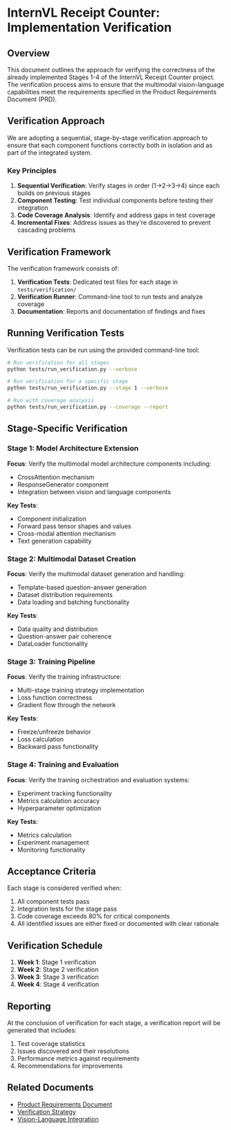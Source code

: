 # InternVL Receipt Counter: Implementation Verification

## Overview

This document outlines the approach for verifying the correctness of the already implemented Stages 1-4 of the InternVL Receipt Counter project. The verification process aims to ensure that the multimodal vision-language capabilities meet the requirements specified in the Product Requirements Document (PRD).

## Verification Approach

We are adopting a sequential, stage-by-stage verification approach to ensure that each component functions correctly both in isolation and as part of the integrated system.

### Key Principles

1. **Sequential Verification**: Verify stages in order (1→2→3→4) since each builds on previous stages
2. **Component Testing**: Test individual components before testing their integration
3. **Code Coverage Analysis**: Identify and address gaps in test coverage
4. **Incremental Fixes**: Address issues as they're discovered to prevent cascading problems

## Verification Framework

The verification framework consists of:

1. **Verification Tests**: Dedicated test files for each stage in `tests/verification/`
2. **Verification Runner**: Command-line tool to run tests and analyze coverage
3. **Documentation**: Reports and documentation of findings and fixes

## Running Verification Tests

Verification tests can be run using the provided command-line tool:

```bash
# Run verification for all stages
python tests/run_verification.py --verbose

# Run verification for a specific stage
python tests/run_verification.py --stage 1 --verbose

# Run with coverage analysis
python tests/run_verification.py --coverage --report
```

## Stage-Specific Verification

### Stage 1: Model Architecture Extension

**Focus**: Verify the multimodal model architecture components including:
- CrossAttention mechanism
- ResponseGenerator component
- Integration between vision and language components

**Key Tests**: 
- Component initialization
- Forward pass tensor shapes and values
- Cross-modal attention mechanism
- Text generation capability

### Stage 2: Multimodal Dataset Creation

**Focus**: Verify the multimodal dataset generation and handling:
- Template-based question-answer generation
- Dataset distribution requirements
- Data loading and batching functionality

**Key Tests**:
- Data quality and distribution
- Question-answer pair coherence
- DataLoader functionality

### Stage 3: Training Pipeline

**Focus**: Verify the training infrastructure:
- Multi-stage training strategy implementation
- Loss function correctness
- Gradient flow through the network

**Key Tests**:
- Freeze/unfreeze behavior
- Loss calculation
- Backward pass functionality

### Stage 4: Training and Evaluation

**Focus**: Verify the training orchestration and evaluation systems:
- Experiment tracking functionality
- Metrics calculation accuracy
- Hyperparameter optimization

**Key Tests**:
- Metrics calculation
- Experiment management
- Monitoring functionality

## Acceptance Criteria

Each stage is considered verified when:

1. All component tests pass
2. Integration tests for the stage pass
3. Code coverage exceeds 80% for critical components
4. All identified issues are either fixed or documented with clear rationale

## Verification Schedule

1. **Week 1**: Stage 1 verification
2. **Week 2**: Stage 2 verification
3. **Week 3**: Stage 3 verification
4. **Week 4**: Stage 4 verification

## Reporting

At the conclusion of verification for each stage, a verification report will be generated that includes:

1. Test coverage statistics
2. Issues discovered and their resolutions
3. Performance metrics against requirements
4. Recommendations for improvements

## Related Documents

- [Product Requirements Document](product_requirements_document.md)
- [Verification Strategy](verification_strategy.md)
- [Vision-Language Integration](vision_language_integration.md)